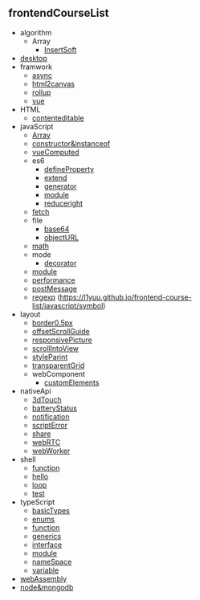 
## frontendCourseList

- algorithm
  - Array
    - [InsertSoft](https://l1yuu.github.io/frontend-course-list/algorithm/array/insert-soft/) 
- [desktop](https://l1yuu.github.io/frontend-course-list/typescript/desktop)
- framwork
  - [async](https://l1yuu.github.io/frontend-course-list/framWork/async/)
  - [html2canvas](https://l1yuu.github.io/frontend-course-list/framWork/html2canvas/)
  - [rollup](https://l1yuu.github.io/frontend-course-list/framWork/rollup/)
  - [vue](https://l1yuu.github.io/frontend-course-list/framWork/vue/)
- HTML
  - [contenteditable](https://l1yuu.github.io/frontend-course-list/html/contenteditable/)
- javaScript
  - [Array](https://l1yuu.github.io/frontend-course-list/javascript/array/)
  - [constructor&instanceof](https://l1yuu.github.io/frontend-course-list/javascript/constructor-and-instanceof/)
  - [vueComputed](https://l1yuu.github.io/frontend-course-list/javascript/vue-computed/)
  - es6
    - [defineProperty](https://l1yuu.github.io/frontend-course-list/javascript/es6/defineProperty)
    - [extend](https://l1yuu.github.io/frontend-course-list/javascript/es6/extend)
    - [generator](https://l1yuu.github.io/frontend-course-list/javascript/es6/generator)
    - [module](https://l1yuu.github.io/frontend-course-list/javascript/es6/module)
    - [reduceright](https://l1yuu.github.io/frontend-course-list/javascript/es6/reduceright)
  - [fetch](https://l1yuu.github.io/frontend-course-list/javascript/fetch)
  - file
    - [base64](https://l1yuu.github.io/frontend-course-list/javascript/file/base64)
    - [objectURL](https://l1yuu.github.io/frontend-course-list/javascript/file/objectURL)
  - [math](https://l1yuu.github.io/frontend-course-list/javascript/math)
  - mode
    - [decorator](https://l1yuu.github.io/frontend-course-list/javascript/mode/decorator)
  - [module](https://l1yuu.github.io/frontend-course-list/javascript/module)
  - [performance](https://l1yuu.github.io/frontend-course-list/javascript/performance)
  - [postMessage](https://l1yuu.github.io/frontend-course-list/javascript/post-message)
  - [regexp](https://l1yuu.github.io/frontend-course-list/javascript/regexp)
  (https://l1yuu.github.io/frontend-course-list/javascript/symbol)
- layout
  - [border0.5px](https://l1yuu.github.io/frontend-course-list/layout/border0.5)
  - [offsetScrollGuide](https://l1yuu.github.io/frontend-course-list/layout/offset-scroll-guide)
  - [responsivePicture](https://l1yuu.github.io/frontend-course-list/layout/responsive-picture)
  - [scrollIntoView](https://l1yuu.github.io/frontend-course-list/layout/scroll-into-view)
  - [styleParint](https://l1yuu.github.io/frontend-course-list/layout/style-parint)
  - [transparentGrid](https://l1yuu.github.io/frontend-course-list/layout/transparent-grid)
  - webComponent
    - [customElements](https://l1yuu.github.io/frontend-course-list/layout/web-component/custom-elements)
- nativeApi
  - [3dTouch](https://l1yuu.github.io/frontend-course-list/native-api/3d-touch)
  - [batteryStatus](https://l1yuu.github.io/frontend-course-list/native-api/battery-status)
  - [notification](https://l1yuu.github.io/frontend-course-list/native-api/notification)
  - [scriptError](https://l1yuu.github.io/frontend-course-list/native-api/script-error)
  - [share](https://l1yuu.github.io/frontend-course-list/native-api/share)
  - [webRTC](https://l1yuu.github.io/frontend-course-list/native-api/web-rtc)
  - [webWorker](https://l1yuu.github.io/frontend-course-list/native-api/web-worker)
- shell
  - [function](https://l1yuu.github.io/frontend-course-list/shell/function)
  - [hello](https://l1yuu.github.io/frontend-course-list/shell/hello)
  - [loop](https://l1yuu.github.io/frontend-course-list/shell/loop)
  - [test](https://l1yuu.github.io/frontend-course-list/shell/test)
- typeScript
  - [basicTypes](https://l1yuu.github.io/frontend-course-list/typescript/basic-types)
  - [enums](https://l1yuu.github.io/frontend-course-list/typescript/enums)
  - [function](https://l1yuu.github.io/frontend-course-list/typescript/function)
  - [generics](https://l1yuu.github.io/frontend-course-list/typescript/generics)
  - [interface](https://l1yuu.github.io/frontend-course-list/typescript/interface)
  - [module](https://l1yuu.github.io/frontend-course-list/typescript/module)
  - [nameSpace](https://l1yuu.github.io/frontend-course-list/typescript/namespace)
  - [variable](https://l1yuu.github.io/frontend-course-list/typescript/variable)
- [webAssembly](https://l1yuu.github.io/frontend-course-list/typescript/webAssembly)
- [node&mongodb](https://l1yuu.github.io/frontend-course-list/typescript/node-mongodb-demo)

